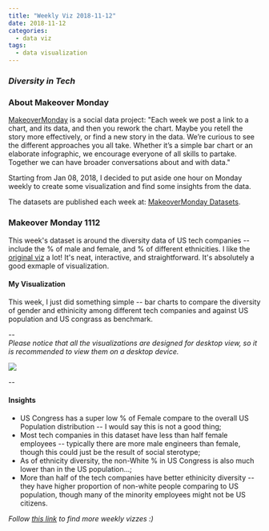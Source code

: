 ```yaml
---
title: "Weekly Viz 2018-11-12"
date: 2018-11-12
categories:
  - data viz
tags:
  - data visualization
---
```


### *Diversity in Tech*


### About Makeover Monday

[MakeoverMonday](http://www.makeovermonday.co.uk/) is a social data project:
"Each week we post a link to a chart, and its data, and then you rework the chart.
Maybe you retell the story more effectively, or find a new story in the data.
We’re curious to see the different approaches you all take. Whether it’s a simple bar chart or an elaborate infographic, we encourage everyone of all skills to partake.
Together we can have broader conversations about and with data."

Starting from Jan 08, 2018, I decided to put aside one hour on Monday weekly to create some visualization and find some insights from the data.

The datasets are published each week at: [MakeoverMonday Datasets](http://www.makeovermonday.co.uk/data/).

### Makeover Monday 1112

This week's dataset is around the diversity data of US tech companies -- include the % of male and female, and % of different ethnicities. I like the [original viz](https://informationisbeautiful.net/visualizations/diversity-in-tech/) a lot! It's neat, interactive, and straightforward. It's absolutely a good exmaple of visualization.  


#### My Visualization

This week, I just did something simple -- bar charts to compare the diversity of gender and ethinicity among different tech companies and against US population and US congrass as benchmark.  

--  
*Please notice that all the visualizations are designed for desktop view, so it is recommended to view them on a desktop device.*  

<div class='tableauPlaceholder' id='viz1542078650759' style='position: relative'>
<noscript><a href='#'>
  <img alt=' ' src='https:&#47;&#47;public.tableau.com&#47;static&#47;images&#47;Ma&#47;MakeoverMonday1112&#47;DiversityinTech&#47;1_rss.png' style='border: none' />
</a></noscript>
<object class='tableauViz'  style='display:none;'>
  <param name='host_url' value='https%3A%2F%2Fpublic.tableau.com%2F' />
  <param name='embed_code_version' value='3' />
  <param name='site_root' value='' />
  <param name='name' value='MakeoverMonday1112&#47;DiversityinTech' />
  <param name='tabs' value='no' />
  <param name='toolbar' value='yes' />
  <param name='static_image' value='https:&#47;&#47;public.tableau.com&#47;static&#47;images&#47;Ma&#47;MakeoverMonday1112&#47;DiversityinTech&#47;1.png' />
  <param name='animate_transition' value='yes' />
  <param name='display_static_image' value='yes' />
  <param name='display_spinner' value='yes' />
  <param name='display_overlay' value='yes' />
  <param name='display_count' value='yes' />
  <param name='filter' value='publish=yes' />
</object></div>              
<script type='text/javascript'>              
  var divElement = document.getElementById('viz1542078650759');       
  var vizElement = divElement.getElementsByTagName('object')[0];       
  vizElement.style.width='800px';vizElement.style.height='827px';      
  var scriptElement = document.createElement('script');                
  scriptElement.src = 'https://public.tableau.com/javascripts/api/viz_v1.js';    
  vizElement.parentNode.insertBefore(scriptElement, vizElement);             
</script>  


--  

#### Insights
* US Congress has a super low % of Female compare to the overall US Population distribution -- I would say this is not a good thing;  
* Most tech companies in this dataset have less than half female employees -- typically there are more male engineers than female, though this could just be the result of social sterotype;  
* As of ethnicity diversity, the non-White % in US Congress is also much lower than in the US population...;  
* More than half of the tech companies have better ethinicity diversity -- they have higher proportion of non-white people comparing to US population, though many of the minority employees might not be US citizens.  



*Follow [this link](https://yudong-94.github.io/personal-website/project/MakeOverMonday2018/) to find more weekly vizzes :)*